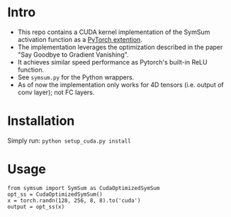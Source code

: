 # Intro
- This repo contains a CUDA kernel implementation of the SymSum activation function as a [PyTorch extention](https://pytorch.org/tutorials/advanced/cpp_extension.html).
- The implementation leverages the optimization described in the paper "Say Goodbye to Gradient Vanishing".
- It achieves similar speed performance as Pytorch's built-in ReLU function.
- See `symsum.py` for the Python wrappers.
- As of now the implementation only works for 4D tensors (i.e. output of conv layer); not FC layers.

# Installation
Simply run:
```python setup_cuda.py install```

# Usage
```
from symsum import SymSum as CudaOptimizedSymSum  
opt_ss = CudaOptimizedSymSum()
x = torch.randn(128, 256, 8, 8).to('cuda')
output = opt_ss(x)
```
